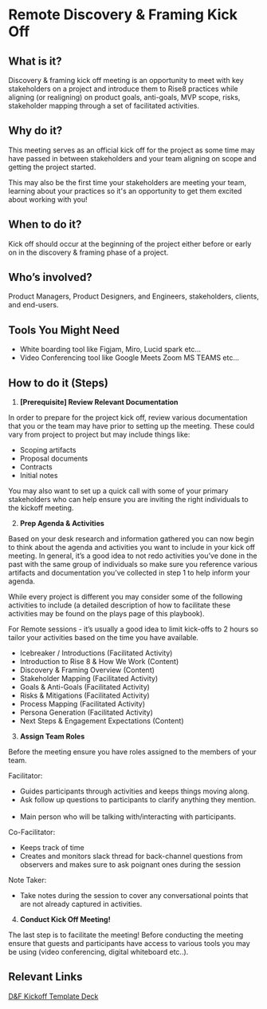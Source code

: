 # Remote Discovery & Framing Kick Off

## What is it?
Discovery & framing kick off meeting is an opportunity to meet with key stakeholders on a project and introduce them to Rise8 practices while aligning (or realigning) on product goals, anti-goals, MVP scope, risks, stakeholder mapping through a set of facilitated activities. 


## Why do it?
This meeting serves as an official kick off for the project as some time may have passed in between stakeholders and your team aligning on scope and getting the project started.

This may also be the first time your stakeholders are meeting your team, learning about your practices so it's an opportunity to get them excited about working with you!


## When to do it? 
Kick off should occur at the beginning of the project either before or early on in the discovery & framing phase of a project.


## Who’s involved? 
Product Managers, Product Designers, and Engineers, stakeholders, clients, and end-users. 


## Tools You Might Need
  * White boarding tool like Figjam, Miro, Lucid spark etc… 
  * Video Conferencing tool like Google Meets Zoom  MS TEAMS etc…


## How to do it (Steps)
1. **[Prerequisite] Review Relevant Documentation**  

In order to prepare for the project kick off,  review various documentation that you or the team may have prior to setting up the meeting. These could vary from project to project but may include things like:
  * Scoping artifacts
  * Proposal documents
  * Contracts
  * Initial notes

You may also want to set up a quick call with some of your primary stakeholders who can help ensure you are inviting the right individuals to the kickoff meeting. 

2. **Prep Agenda & Activities**

Based on your desk research and information gathered you can now begin to think about the agenda and activities you want to include in your kick off meeting. In general, it’s a good idea to not redo activities you’ve done in the past with the same group of individuals so make sure you reference various artifacts and documentation you’ve collected in step 1 to help inform your agenda. 

While every project is different you may consider some of the following activities to include (a detailed description of how to facilitate these activities may be found on the plays page of this playbook). 

For Remote sessions - it’s usually a good idea to limit kick-offs to 2 hours so tailor your activities based on the time you have available. 
  
  * Icebreaker / Introductions (Facilitated Activity)
  * Introduction to Rise 8 & How We Work (Content)
  * Discovery & Framing Overview (Content)
  * Stakeholder Mapping (Facilitated Activity)
  * Goals & Anti-Goals (Facilitated Activity)
  * Risks & Mitigations (Facilitated Activity)
  * Process Mapping (Facilitated Activity)
  * Persona Generation (Facilitated Activity)
  * Next Steps & Engagement Expectations (Content)

3. **Assign Team Roles**

Before the meeting ensure you have roles assigned to the members of your team. 

Facilitator: 
  * Guides participants through activities and keeps things moving along.  
  * Ask follow up questions to participants to clarify anything they mention.  
  * Main person who will be talking with/interacting with participants.

Co-Facilitator: 
  * Keeps track of time
  * Creates and monitors slack thread for back-channel questions from observers and makes sure to ask poignant ones during the session

Note Taker: 
  * Take notes during the session to cover any conversational points that are not already captured in activities. 

4. **Conduct Kick Off Meeting!**

The last step is to facilitate the meeting! Before conducting the meeting ensure that guests and participants have access to various tools you may be using (video conferencing, digital whiteboard etc..). 

## Relevant Links
[D&F Kickoff Template Deck](https://docs.google.com/presentation/d/16M3kizDETP3PqC5QbIBiCi-qyGGl3KqeuKX3RiKcvgQ/edit#slide=id.g1a7992785c5_0_2328)  
